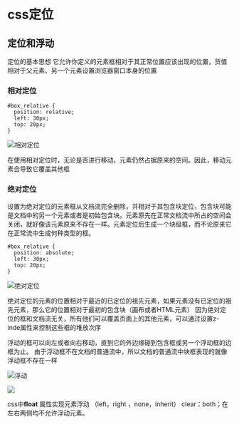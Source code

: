 # css定位

## 定位和浮动

定位的基本思想  它允许你定义的元素框相对于其正常位置应该出现的位置，货值相对于父元素、另一个元素设置浏览器窗口本身的位置   

### 相对定位
```
#box_relative {
  position: relative;
  left: 30px;
  top: 20px;
}
```

![相对定位](http://www.w3school.com.cn/i/ct_css_positioning_relative_example.gif)

在使用相对定位时，无论是否进行移动，元素仍然占据原来的空间。因此，移动元素会导致它覆盖其他框

### 绝对定位
设置为绝对定位的元素框从文档流完全删除，并相对于其包含块定位，包含块可能是文档中的另一个元素或者是初始包含块。元素原先在正常文档流中所占的空间会关闭，就好像该元素原来不存在一样。元素定位后生成一个块级框，而不论原来它在正常流中生成何种类型的框。
```
#box_relative {
  position: absolute;
  left: 30px;
  top: 20px;
}
```
![绝对定位](http://www.w3school.com.cn/i/ct_css_positioning_absolute_example.gif)

绝对定位的元素的位置相对于最近的已定位的祖先元素，如果元素没有已定位的祖先元素，那么它的位置相对于最初的包含块（画布或者HTML元素）
因为绝对定位的框和文档流无关，所有他们可以覆盖页面上的其他元素，可以通过设置z-inde属性来控制这些框的堆放次序

浮动的框可以向左或者向右移动，直到它的外边缘碰到包含框或另一个浮动框的边框为止。 由于浮动框不在文档的普通流中，所以文档的普通流中块框表现的就像浮动框不存在一样

![浮动](http://www.w3school.com.cn/i/ct_css_positioning_floating_right_example.gif)


![](http://www.w3school.com.cn/i/ct_css_positioning_floating_left_example.gif)


css中**float** 属性实现元素浮动 （left，right ，none，inherit）
clear：both；在左右两侧均不允许浮动元素。


